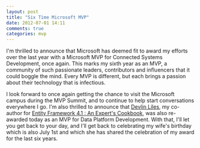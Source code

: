 ```yaml
---
layout: post
title: "Six Time Microsoft MVP"
date: 2012-07-01 14:11
comments: true
categories: mvp
---
```


I'm thrilled to announce that Microsoft has deemed fit to award my efforts over the last year with a Microsoft MVP for Connected Systems Development, once again.  This marks my sixth year as an MVP, a community of such passionate leaders, contributors and influencers that it could boggle the mind.  Every MVP is different, but each brings a passion about their technology that is infectious.

I look forward to once again getting the chance to visit the Microsoft campus during the MVP Summit, and to continue to help start conversations everywhere I go.  I'm also thrilled to announce that [Devlin Liles][dl], my co-author for [Entity Framework 4.1 : An Expert's Cookbook][book], was also re-awarded today as an MVP for Data Platform Development.  With that, I'll let you get back to your day, and I'll get back to celebrating my wife's birthday which is also July 1st and which she has shared the celebration of my award for the last six years.

[dl]:  http://devlinliles.com
[book]:  http://www.packtpub.com/entity-framework-4-1-experts-test-driven-development-architecture-cookbook/book